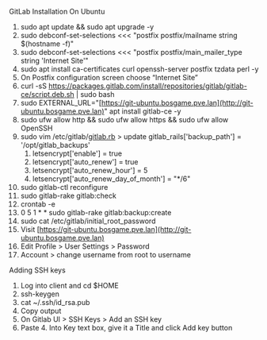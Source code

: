 GitLab Installation On Ubuntu

1. sudo apt update && sudo apt upgrade \-y  
2. sudo debconf-set-selections \<\<\< "postfix postfix/mailname string $(hostname \-f)"  
3. sudo debconf-set-selections \<\<\< "postfix postfix/main\_mailer\_type string 'Internet Site'"  
4. sudo apt install ca-certificates curl openssh-server postfix tzdata perl \-y  
5. On Postfix configuration screen choose “Internet Site”  
6. curl \-sS https://packages.gitlab.com/install/repositories/gitlab/gitlab-ce/script.deb.sh | sudo bash  
7. sudo EXTERNAL\_URL="[https://git-ubuntu.bosgame.pve.lan](http://git-ubuntu.bosgame.pve.lan)" apt install gitlab-ce \-y  
8. sudo ufw allow http && sudo ufw allow https && sudo ufw allow OpenSSH  
9. sudo vim /etc/gitlab/[gitlab.rb](http://gitlab.rb) \> update gitlab\_rails\['backup\_path'\] \= '/opt/gitlab\_backups'  
   1. letsencrypt\['enable'\] \= true  
   2. letsencrypt\['auto\_renew'\] \= true  
   3. letsencrypt\['auto\_renew\_hour'\] \= 5  
   4. letsencrypt\['auto\_renew\_day\_of\_month'\] \= "\*/6"  
10. sudo gitlab-ctl reconfigure  
11. sudo gitlab-rake gitlab:check  
12. crontab \-e  
13. 0 5 1 \* \* sudo gitlab-rake gitlab:backup:create  
14. sudo cat /etc/gitlab/initial\_root\_password  
15. Visit [https://git-ubuntu.bosgame.pve.lan](http://git-ubuntu.bosgame.pve.lan)  
16. Edit Profile \> User Settings \> Password  
17. Account \> change username from root to username

Adding SSH keys

1. Log into client and cd $HOME  
2. ssh-keygen  
3. cat \~/.ssh/id\_rsa.pub   
4. Copy output   
5. On Gitlab UI \> SSH Keys \> Add an SSH key  
6. Paste 4\. Into Key text box, give it a Title and click Add key button
